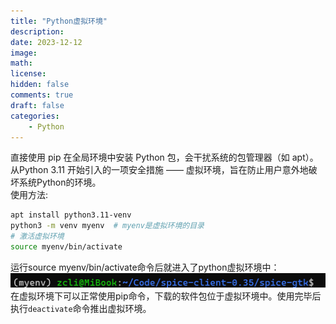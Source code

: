 ```yaml
---
title: "Python虚拟环境"
description: 
date: 2023-12-12
image: 
math: 
license: 
hidden: false
comments: true
draft: false
categories:
    - Python
---
```



直接使用 pip 在全局环境中安装 Python 包，会干扰系统的包管理器（如 apt）。从Python 3.11 开始引入的一项安全措施 —— 虚拟环境，旨在防止用户意外地破坏系统Python的环境。       
使用方法:  
```bash
apt install python3.11-venv
python3 -m venv myenv  # myenv是虚拟环境的目录
# 激活虚拟环境
source myenv/bin/activate
```
运行source myenv/bin/activate命令后就进入了python虚拟环境中：      
![](虚拟环境.png)  
在虚拟环境下可以正常使用pip命令，下载的软件包位于虚拟环境中。使用完毕后执行`deactivate`命令推出虚拟环境。  